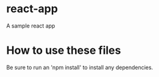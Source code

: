 # react-app
A sample react app

# How to use these files
Be sure to run an 'npm install' to install any dependencies.
